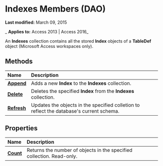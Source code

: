 
# Indexes Members (DAO)

 **Last modified:** March 09, 2015

 _ **Applies to:** Access 2013 | Access 2016_

An  **Indexes** collection contains all the stored **Index** objects of a **TableDef** object (Microsoft Access workspaces only).


## Methods



|**Name**|**Description**|
|:-----|:-----|
|**[Append](60dce80f-505b-e988-3ac1-8ecaae3d3d09.md)**|Adds a new  **Index** to the **Indexes** collection.|
|**[Delete](8d3c3221-3b2e-15ba-32ff-f2dfc592d82c.md)**|Deletes the specified  **Index** from the **Indexes** collection.|
|**[Refresh](ffe1bc79-5a56-2a70-c5ac-2f80b683adbb.md)**|Updates the objects in the specified colletion to reflect the database's current schema.|

## Properties



|**Name**|**Description**|
|:-----|:-----|
|**[Count](195ede10-f91e-50c6-6af4-b318c476b9ea.md)**|Returns the number of objects in the specified collection. Read-only.|
